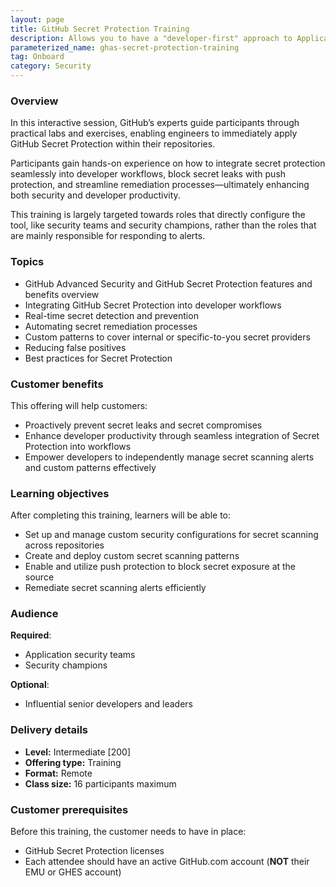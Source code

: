 ```yaml
---
layout: page
title: GitHub Secret Protection Training
description: Allows you to have a "developer-first" approach to Application Security, recognizing that developers have a critical role to play in securing your applications.
parameterized_name: ghas-secret-protection-training
tag: Onboard
category: Security
---
```


### Overview

In this interactive session, GitHub’s experts guide participants through practical labs and exercises, enabling engineers to immediately apply GitHub Secret Protection within their repositories.

Participants gain hands-on experience on how to integrate secret protection seamlessly into developer workflows, block secret leaks with push protection, and streamline remediation processes—ultimately enhancing both security and developer productivity.

This training is largely targeted towards roles that directly configure the tool, like security teams and security champions, rather than the roles that are mainly responsible for responding to alerts.

### Topics

- GitHub Advanced Security and GitHub Secret Protection features and benefits overview
- Integrating GitHub Secret Protection into developer workflows
- Real-time secret detection and prevention
- Automating secret remediation processes
- Custom patterns to cover internal or specific-to-you secret providers
- Reducing false positives
- Best practices for Secret Protection

### Customer benefits

This offering will help customers:

- Proactively prevent secret leaks and secret compromises
- Enhance developer productivity through seamless integration of Secret Protection into workflows
- Empower developers to independently manage secret scanning alerts and custom patterns effectively

### Learning objectives

After completing this training, learners will be able to:

- Set up and manage custom security configurations for secret scanning across repositories
- Create and deploy custom secret scanning patterns
- Enable and utilize push protection to block secret exposure at the source
- Remediate secret scanning alerts efficiently

### Audience

**Required**:

- Application security teams
- Security champions

**Optional**:

- Influential senior developers and leaders

### Delivery details

- **Level:** Intermediate [200]
- **Offering type:** Training
- **Format:** Remote
- **Class size:** 16 participants maximum

### Customer prerequisites

Before this training, the customer needs to have in place:

- GitHub Secret Protection licenses
- Each attendee should have an active GitHub.com account (**NOT** their EMU or GHES account)
